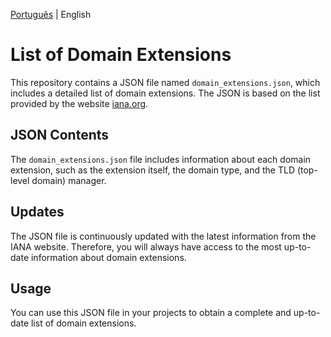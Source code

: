 [Português](README_pt.md) | English

# List of Domain Extensions

This repository contains a JSON file named `domain_extensions.json`, which includes a detailed list of domain extensions. The JSON is based on the list provided by the website [iana.org](https://www.iana.org/domains/root/db).

## JSON Contents

The `domain_extensions.json` file includes information about each domain extension, such as the extension itself, the domain type, and the TLD (top-level domain) manager.

## Updates

The JSON file is continuously updated with the latest information from the IANA website. Therefore, you will always have access to the most up-to-date information about domain extensions.

## Usage

You can use this JSON file in your projects to obtain a complete and up-to-date list of domain extensions.
